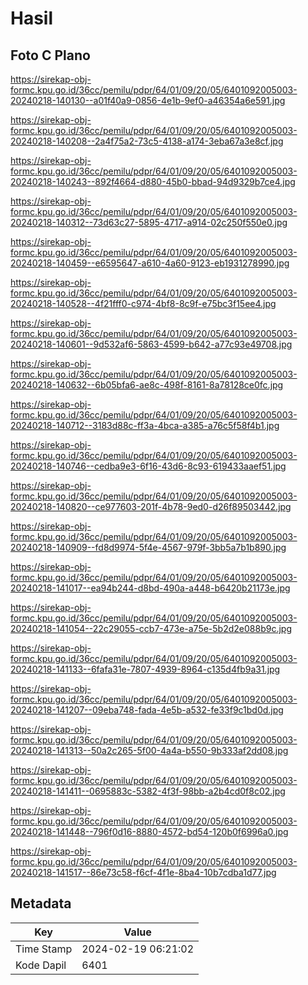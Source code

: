 # Hasil

## Foto C Plano

https://sirekap-obj-formc.kpu.go.id/36cc/pemilu/pdpr/64/01/09/20/05/6401092005003-20240218-140130--a01f40a9-0856-4e1b-9ef0-a46354a6e591.jpg

https://sirekap-obj-formc.kpu.go.id/36cc/pemilu/pdpr/64/01/09/20/05/6401092005003-20240218-140208--2a4f75a2-73c5-4138-a174-3eba67a3e8cf.jpg

https://sirekap-obj-formc.kpu.go.id/36cc/pemilu/pdpr/64/01/09/20/05/6401092005003-20240218-140243--892f4664-d880-45b0-bbad-94d9329b7ce4.jpg

https://sirekap-obj-formc.kpu.go.id/36cc/pemilu/pdpr/64/01/09/20/05/6401092005003-20240218-140312--73d63c27-5895-4717-a914-02c250f550e0.jpg

https://sirekap-obj-formc.kpu.go.id/36cc/pemilu/pdpr/64/01/09/20/05/6401092005003-20240218-140459--e6595647-a610-4a60-9123-eb1931278990.jpg

https://sirekap-obj-formc.kpu.go.id/36cc/pemilu/pdpr/64/01/09/20/05/6401092005003-20240218-140528--4f21fff0-c974-4bf8-8c9f-e75bc3f15ee4.jpg

https://sirekap-obj-formc.kpu.go.id/36cc/pemilu/pdpr/64/01/09/20/05/6401092005003-20240218-140601--9d532af6-5863-4599-b642-a77c93e49708.jpg

https://sirekap-obj-formc.kpu.go.id/36cc/pemilu/pdpr/64/01/09/20/05/6401092005003-20240218-140632--6b05bfa6-ae8c-498f-8161-8a78128ce0fc.jpg

https://sirekap-obj-formc.kpu.go.id/36cc/pemilu/pdpr/64/01/09/20/05/6401092005003-20240218-140712--3183d88c-ff3a-4bca-a385-a76c5f58f4b1.jpg

https://sirekap-obj-formc.kpu.go.id/36cc/pemilu/pdpr/64/01/09/20/05/6401092005003-20240218-140746--cedba9e3-6f16-43d6-8c93-619433aaef51.jpg

https://sirekap-obj-formc.kpu.go.id/36cc/pemilu/pdpr/64/01/09/20/05/6401092005003-20240218-140820--ce977603-201f-4b78-9ed0-d26f89503442.jpg

https://sirekap-obj-formc.kpu.go.id/36cc/pemilu/pdpr/64/01/09/20/05/6401092005003-20240218-140909--fd8d9974-5f4e-4567-979f-3bb5a7b1b890.jpg

https://sirekap-obj-formc.kpu.go.id/36cc/pemilu/pdpr/64/01/09/20/05/6401092005003-20240218-141017--ea94b244-d8bd-490a-a448-b6420b21173e.jpg

https://sirekap-obj-formc.kpu.go.id/36cc/pemilu/pdpr/64/01/09/20/05/6401092005003-20240218-141054--22c29055-ccb7-473e-a75e-5b2d2e088b9c.jpg

https://sirekap-obj-formc.kpu.go.id/36cc/pemilu/pdpr/64/01/09/20/05/6401092005003-20240218-141133--6fafa31e-7807-4939-8964-c135d4fb9a31.jpg

https://sirekap-obj-formc.kpu.go.id/36cc/pemilu/pdpr/64/01/09/20/05/6401092005003-20240218-141207--09eba748-fada-4e5b-a532-fe33f9c1bd0d.jpg

https://sirekap-obj-formc.kpu.go.id/36cc/pemilu/pdpr/64/01/09/20/05/6401092005003-20240218-141313--50a2c265-5f00-4a4a-b550-9b333af2dd08.jpg

https://sirekap-obj-formc.kpu.go.id/36cc/pemilu/pdpr/64/01/09/20/05/6401092005003-20240218-141411--0695883c-5382-4f3f-98bb-a2b4cd0f8c02.jpg

https://sirekap-obj-formc.kpu.go.id/36cc/pemilu/pdpr/64/01/09/20/05/6401092005003-20240218-141448--796f0d16-8880-4572-bd54-120b0f6996a0.jpg

https://sirekap-obj-formc.kpu.go.id/36cc/pemilu/pdpr/64/01/09/20/05/6401092005003-20240218-141517--86e73c58-f6cf-4f1e-8ba4-10b7cdba1d77.jpg


## Metadata

| Key        | Value               |
| ---------- | ------------------- |
| Time Stamp | 2024-02-19 06:21:02 |
| Kode Dapil | 6401                |



